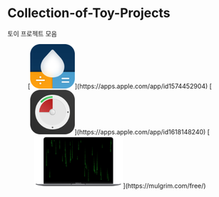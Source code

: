 # Collection-of-Toy-Projects
토이 프로젝트 모음



<div align="center">
[<img src="./images/AppIcon.png" width="100">](https://apps.apple.com/app/id1574452904)
[<img src="./images/miniTimer.png" width="100">](https://apps.apple.com/app/id1618148240)
[<img src="./images/free-matrix-air-mini.png" width="200">](https://mulgrim.com/free/)
</div>
